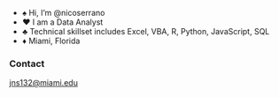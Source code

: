 - ♠️ Hi, I’m @nicoserrano
- ♥️ I am a Data Analyst  
- ♣️ Technical skillset includes Excel, VBA, R, Python, JavaScript, SQL
- ♦️ Miami, Florida

### Contact 
jns132@miami.edu



